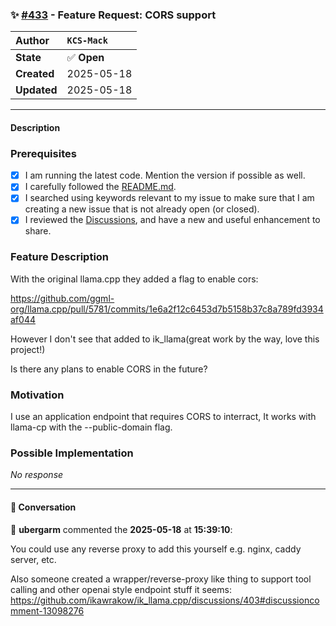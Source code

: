 ### ✨ [#433](https://github.com/ikawrakow/ik_llama.cpp/issues/433) - Feature Request: CORS support

| **Author** | `KCS-Mack` |
| :--- | :--- |
| **State** | ✅ **Open** |
| **Created** | 2025-05-18 |
| **Updated** | 2025-05-18 |

---

#### Description

### Prerequisites

- [x] I am running the latest code. Mention the version if possible as well.
- [x] I carefully followed the [README.md](https://github.com/ggerganov/llama.cpp/blob/master/README.md).
- [x] I searched using keywords relevant to my issue to make sure that I am creating a new issue that is not already open (or closed).
- [x] I reviewed the [Discussions](https://github.com/ggerganov/llama.cpp/discussions), and have a new and useful enhancement to share.

### Feature Description

With the original llama.cpp they added a flag to enable cors:

https://github.com/ggml-org/llama.cpp/pull/5781/commits/1e6a2f12c6453d7b5158b37c8a789fd3934af044

However I don't see that added to ik_llama(great work by the way, love this project!)

Is there any plans to enable CORS in the future?

### Motivation

I use an application endpoint that requires CORS to interract, It works with llama-cp with the --public-domain flag.

### Possible Implementation

_No response_

---

#### 💬 Conversation

👤 **ubergarm** commented the **2025-05-18** at **15:39:10**:<br>

You could use any reverse proxy to add this yourself e.g. nginx, caddy server, etc.

Also someone created a wrapper/reverse-proxy like thing to support tool calling and other openai style endpoint stuff it seems: https://github.com/ikawrakow/ik_llama.cpp/discussions/403#discussioncomment-13098276